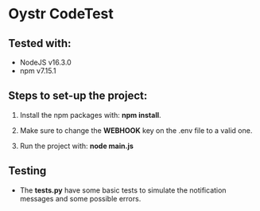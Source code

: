 # Oystr CodeTest

## Tested with:

-   NodeJS v16.3.0
-   npm v7.15.1

## Steps to set-up the project:

1. Install the npm packages with: **npm install**.

2. Make sure to change the **WEBHOOK** key on the .env file to a valid one.

3. Run the project with: **node main.js**


## Testing

- The __tests.py__ have some basic tests to simulate the notification messages and some possible errors.
